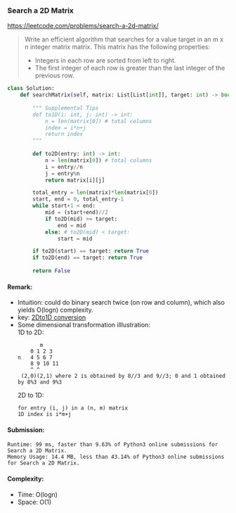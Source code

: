 ### Search a 2D Matrix
https://leetcode.com/problems/search-a-2d-matrix/
>Write an efficient algorithm that searches for a value target in an m x n integer matrix matrix. This matrix has the following properties:
>
>- Integers in each row are sorted from left to right.
>- The first integer of each row is greater than the last integer of the previous row.

```python
class Solution:
    def searchMatrix(self, matrix: List[List[int]], target: int) -> bool:
        
        """ Supplemental Tips
        def to1D(i: int, j: int) -> int:
            n = len(matrix[0]) # total columns
            index = i*n+j
            return index
        """
        
        def to2D(entry: int) -> int:
            n = len(matrix[0]) # total columns
            i = entry//n
            j = entry%n
            return matrix[i][j]

        total_entry = len(matrix)*len(matrix[0])
        start, end = 0, total_entry-1
        while start+1 < end:
            mid = (start+end)//2
            if to2D(mid) >= target:
                end = mid
            else: # to2D(mid) < target:
                start = mid

        if to2D(start) == target: return True
        if to2D(end) == target: return True
        
        return False
```
#### Remark:
- Intuition: could do binary search twice (on row and column), which also yields O(logn) complexity.
- key: [2Dto1D conversion](https://github.com/chkao831/Algo_learning_notes/blob/main/BinarySearch/LeetCode_74_Search-a-2D-Matrix.md)
- Some dimensional transformation illlustration:\
    1D to 2D:
    ```
           m
        0 1 2 3
    n   4 5 6 7 
        8 9 10 11 
        ^ ^
     (2,0)(2,1) where 2 is obtained by 8//3 and 9//3; 0 and 1 obtained by 8%3 and 9%3
    ```
    2D to 1D:
    ```
    for entry (i, j) in a (n, m) matrix
    1D index is i*m+j
    ```
#### Submission:
```
Runtime: 99 ms, faster than 9.63% of Python3 online submissions for Search a 2D Matrix.
Memory Usage: 14.4 MB, less than 43.14% of Python3 online submissions for Search a 2D Matrix.
```
#### Complexity:
- Time: O(logn)
- Space: O(1)
